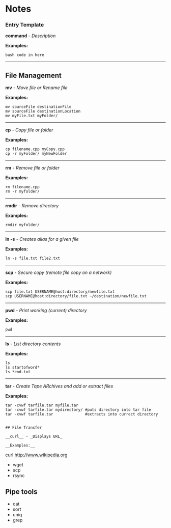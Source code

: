 # Notes

### Entry Template


__command__ - _Description_

__Examples:__

```
bash code in here
```
---

## File Management

__mv__ - _Move file or Rename file_

__Examples:__

```
mv sourceFile destinationFile
mv sourceFile destinationLocation
mv myFile.txt myFolder/
```
---

__cp__ - _Copy file or folder_

__Examples:__

```
cp filename.cpp myCopy.cpp
cp -r myFolder/ myNewFolder
```
---

__rm__ - _Remove file or folder_

__Examples:__
```
rm filename.cpp
rm -r myfolder/
```
---

__rmdir__ - _Remove directory_

__Examples:__
```
rmdir myfolder/
```
---

__ln -s__ - _Creates alias for a given file_

__Examples:__
```
ln -s file.txt file2.txt
```
---

__scp__ - _Secure copy (remote file copy on a network)_

__Examples:__
```
scp file.txt USERNAME@host:directory/newfile.txt
scp USERNAME@host:directory/file.txt ~/destination/newfile.txt
```
---

__pwd__ - _Print working (current) directory_

__Examples:__
```
pwd
```
---

__ls__ - _List directory contents_

__Examples:__
```
ls
ls startofword*
ls *end.txt
```
---

__tar__ - _Create Tape ARchives and add or extract files_

__Examples:__
```
tar -cvwf tarfile.tar myfile.tar   
tar -cvwf tarfile.tar mydirectory/ #puts directory into tar file
tar -xvwf tarfile.tar              #extracts into currect directory


## File Transfer

__curl__ - _Displays URL_

__Examples:__
```
curl http://www.wikipedia.org

* wget
* scp
* rsync

## Pipe tools

* cat
* sort
* uniq
* grep
